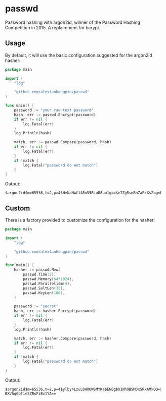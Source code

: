 # passwd

Password hashing with argon2id, winner of the Password Hashing Competition in 2015. A replacement for bcrypt.



## Usage

By default, it will use the basic configuration suggested for the argon2id hasher:

```go
package main

import (
	"log"

	"github.com/alextanhongpin/passwd"
)

func main() {
	password := "your raw text password"
	hash, err := passwd.Encrypt(password)
	if err != nil {
		log.Fatal(err)
	}
	log.Println(hash)

	match, err := passwd.Compare(password, hash)
	if err != nil {
		log.Fatal(err)
	}
	if !match {
		log.Fatal("password do not match")
	}
}
```

Output:

```
$argon2id$m=65536,t=2,p=4$HvNaNwCf4Bn55RLuR8uu1g==$e7ZgRsnRbZaFkXs2ogmbD5dt/mF5B0IAvOTYDr0ebZI=
```

## Custom 

There is a factory provided to customize the configuration for the hasher:

```go
package main

import (
	"log"

	"github.com/alextanhongpin/passwd"
)

func main() {
	hasher := passwd.New(
		passwd.Time(2),
		passwd.Memory(64*1024),
		passwd.Parallelism(4),
		passwd.SaltLen(32),
		passwd.KeyLen(100),
	)

	password := "secret"
	hash, err := hasher.Encrypt(password)
	if err != nil {
		log.Fatal(err)
	}
	log.Println(hash)

	match, err := hasher.Compare(password, hash)
	if err != nil {
		log.Fatal(err)
	}
	if !match {
		log.Fatal("password do not match")
	}
}
```

Output:

```
$argon2id$m=65536,t=2,p=4$ylby4LzuL0HRUW8MYKabENOgbX1NhOBSMDxSRkAMkQQ=$iDtW/fLs+vxsZQeDu3Aq/5JB9wTq4qG2OksocjLcdg0LaxTdOJtLHaDvN65XZB1ypP4v+K4rTOKQUHNaBWKNt/4fDNOVTXT5KExrZ+jRi+n1Wwd7L
BXVhqGofieSZRoPiBv1YA==
```
